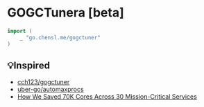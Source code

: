 # GOGCTunera [beta]

```go
import (
	_ "go.chensl.me/gogctuner"
)
```

## 💡Inspired

- [cch123/gogctuner](https://github.com/cch123/gogctuner)
- [uber-go/automaxprocs](https://github.com/uber-go/automaxprocs)
- [How We Saved 70K Cores Across 30 Mission-Critical Services](https://eng.uber.com/how-we-saved-70k-cores-across-30-mission-critical-services/)
